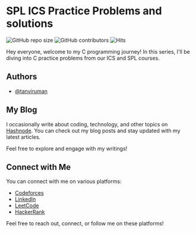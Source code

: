 # SPL ICS Practice Problems and solutions

![GitHub repo size](https://img.shields.io/github/repo-size/tanviruman/SPL-ICS-Practice-problems-and-solutions)
![GitHub contributors](https://img.shields.io/github/contributors/tanviruman/SPL-ICS-Practice-problems-and-solutions)
![Hits](https://hits.seeyoufarm.com/api/count/incr/badge.svg?url=https://github.com/tanviruman/SPL-ICS-Practice-problems-and-solutions)

Hey everyone, welcome to my C programming journey! In this series, I'll be diving into C practice problems from our ICS and SPL courses.

## Authors

- [@tanviruman](https://www.github.com/tanviruman)


## My Blog

I occasionally write about coding, technology, and other topics on [Hashnode](https://tanviruman.hashnode.dev/). You can check out my blog posts and stay updated with my latest articles.

Feel free to explore and engage with my writings!


## Connect with Me

You can connect with me on various platforms:

- [Codeforces](https://codeforces.com/profile/tanviruman)
- [LinkedIn](https://www.linkedin.com/in/tanvirumaan)
- [LeetCode](https://leetcode.com/tanviruman)
- [HackerRank](https://www.hackerrank.com/tttttttt)

Feel free to reach out, connect, or follow me on these platforms!


